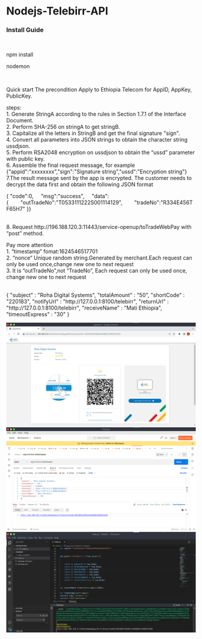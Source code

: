 # Nodejs-Telebirr-API

<h3>Install Guide </h3>

 <br>
 
 npm install
 
 nodemon
 
  <br>

Quick start
The precondition
Apply to Ethiopia Telecom for AppID, AppKey, PublicKey.

steps:
 <br>
    1. Generate StringA according to the rules in Section 1.7.1 of the Interface Document.
    <br>
    2. Perform SHA-256 on stringA to get stringB.
     <br>
    3. Capitalize all the letters in StringB and get the final signature "sign".
     <br>
    4. Convert all parameters into JSON strings to obtain the character string ussdjson.
     <br>
    5. Perform RSA2048 encryption on ussdjson to obtain the “ussd” parameter with public key.
     <br>
    6. Assemble the final request message, for example 
     <br>
    {"appid":"xxxxxxxx","sign":"Signature string","ussd":"Encryption string"}
     <br>
    7.The result message sent by the app is encrypted. The customer needs to decrypt the data first and obtain the following JSON format
     <br>


{
"code":0,     "msg":"success",     "data":{        "outTradeNo":"T0533111222S001114129",        "tradeNo":"R334E456TF65H7"
}}

 <br>
    8. Request http://196.188.120.3:11443/service-openup/toTradeWebPay with “post” method.
     <br>
    
Pay more attention
 <br>
    1. “timestamp” fomat:1624546517701
     <br>
    2. “nonce“ Unique random string.Generated by merchant.Each request can only be used once,change new one to next request
     <br>
    3. It is “outTradeNo”,not “TradeNo”, Each request can only be used once, change new one to next request
     
  <br>
 {
"subject" : "Roha Digital Systems",
"totalAmount" : "50",
"shortCode" : "220183",
"notifyUrl" : "http://127.0.0.1:8100/telebirr",
"returnUrl" : "http://127.0.0.1:8100/telebirr",
"receiveName" : "Mati Ethiopia",
"timeoutExpress" : "30"
}
     
![Telebirr](https://github.com/MatiEthiopiaRoha/Nodejs-Telebirr-API/blob/main/img/Screenshot%20at%202022-08-31%2010-52-58.png)
![Telebirr](https://github.com/MatiEthiopiaRoha/Nodejs-Telebirr-API/blob/main/img/Screenshot%20at%202022-08-31%2010-55-09.png)
![Telebirr](https://github.com/MatiEthiopiaRoha/Nodejs-Telebirr-API/blob/main/img/Screenshot%20at%202022-08-31%2010-56-31.png)
